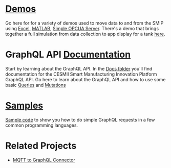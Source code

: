 # [Demos](https://github.com/cesmii/API/tree/main/Demos/Excel)
Go here for for a variety of demos used to move data to and from the SMIP using [Excel](https://github.com/cesmii/API/tree/main/Demos/Excel), [MATLAB](https://github.com/cesmii/API/tree/main/Demos/MatLab%20Request), [Simple OPCUA Server](https://github.com/cesmii/API/tree/main/Demos/Simple%20OPCUA%20Server). There's a demo that brings together a full simulation from data collection to app display for a tank [here](https://github.com/cesmii/API/tree/main/Demos/Tank%20Simulator/backend).

# GraphQL API [Documentation](https://github.com/cesmii/API/blob/main/Docs/readme.md)
Start by learning about the GraphQL API. In the [Docs folder](https://github.com/cesmii/API/blob/main/Docs/readme.md) you'll find documentation for the CESMII Smart Manufacturing Innovation Platform GraphQL API.
Go here to learn about the GraphQL API and how to use some basic [Queries](https://github.com/cesmii/API/blob/main/Docs/queries.md) and [Mutations](https://github.com/cesmii/API/blob/main/Docs/mutations.md)

# [Samples](https://github.com/cesmii/API/tree/main/Samples)
[Sample code](https://github.com/cesmii/API/tree/main/Samples) to show you how to do simple GraphQL requests in a few common programming languages.

# Related Projects
- [MQTT to GraphQL Connector](https://github.com/richardphi1618/MQTT-to-GraphQL-Connector-for-SMP)

